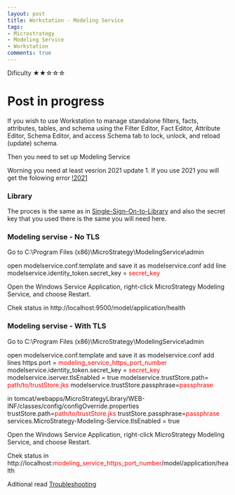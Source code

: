 ```yaml
---
layout: post
title: Workstation - Modeling Service
tags:
- Microstrategy
- Modeling Service
- Workstation
comments: true
---
```

Dificulty ★★☆☆☆




# Post in progress

If you wish to use Workstation to manage standalone filters, facts, attributes, tables, and schema using the Filter Editor, Fact Editor, Attribute Editor, Schema Editor, and access Schema tab to lock, unlock, and reload (update) schema.

Then you need to set up Modeling Service

Worning you need at least vesrion 2021 update 1. If you use 2021 you will get the folowing error
[!2021](/img/20210518_0004/version2021.png)

### Library
The proces is the same as in [Single-Sign-On-to-Library](https://kl82slo.github.io/2021/05/16/0003-MicroStrategy-Single-Sign-On-to-Library-with-Trusted-Authentication.html)
and also the secret key that you used there is the same you will need here.

### Modeling servise - No TLS
Go to C:\Program Files (x86)\MicroStrategy\ModelingService\admin

open modelservice.conf.template and save it as modelservice.conf
add line 
modelservice.identity_token.secret_key = <font color='red'>secret_key</font>

Open the Windows Service Application, right-click MicroStrategy Modeling Service, and choose Restart.

Chek status in 
http://localhost:9500/model/application/health

### Modeling servise - With TLS
Go to C:\Program Files (x86)\MicroStrategy\ModelingService\admin

open modelservice.conf.template and save it as modelservice.conf
add lines
https.port = <font color='red'>modeling_service_https_port_number</font>
modelservice.identity_token.secret_key = <font color='red'>secret_key</font>
modelservice.iserver.tlsEnabled = true
modelservice.trustStore.path= <font color='red'>path/to/trustStore.jks</font>
modelservice.trustStore.passphrase=<font color='red'>passphrase</font>

in tomcat/webapps/MicroStrategyLibrary/WEB-INF/classes/config/configOverride.properties
trustStore.path=<font color='red'>path/to/trustStore.jks</font>
trustStore.passphrase=<font color='red'>passphrase</font>
services.MicroStrategy-Modeling-Service.tlsEnabled = true

Open the Windows Service Application, right-click MicroStrategy Modeling Service, and choose Restart.

Chek status in 
http://localhost:<font color='red'>modeling_service_https_port_number</font>/model/application/health

Aditional read
[Troubleshooting](https://www2.microstrategy.com/producthelp/Current/InstallConfig/en-us/Content/modeling_service_troubleshooting.htm)

